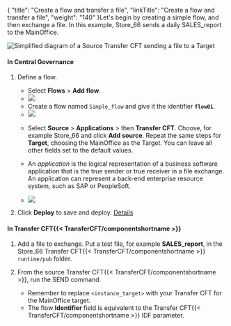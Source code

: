 {
    "title": "Create a flow and transfer a file",
    "linkTitle": "Create a flow and transfer a file",
    "weight": "140"
}Let's begin by creating a simple flow, and then exchange a file. In this example, Store\_66 sends a daily SALES\_report to the MainOffice.

![Simplified diagram of a Source Transfer CFT sending a file to a Target](/Images/TransferCFT/TransferCFT_Standard_w_cg.png)

#### In Central Governance

1. Define a flow.
    -   Select **Flows** > **Add flow**.
    -   ![](/Images/TransferCFT/flow01.png)

    <!-- -->

    -   Create a flow named `Simple_flow` and give it the identifier ****`flow01`****.
    -   ![](/Images/TransferCFT/flow02.png)

    <!-- -->

    -   Select **Source** > **Applications** > then **Transfer CFT**. Choose, for example Store\_66 and click **Add source**. Repeat the same steps for **Target**, choosing the MainOffice as the Target. You can leave all other fields set to the default values.

    -   An *application* is the logical representation of a business software application that is the true sender or true receiver in a file exchange. An application can represent a back-end enterprise resource system, such as SAP or PeopleSoft.

    -   ![](/Images/TransferCFT/flow03.png)
1. Click ******Deploy****** to save and deploy. [Details](../intro_cg_task_catalog/t_savedeployflow)

#### In Transfer CFT{{< TransferCFT/componentshortname  >}}

1. Add a file to exchange. Put a test file, for example ****SALES\_report****, in the Store\_66 Transfer CFT{{< TransferCFT/componentshortname >}}` runtime/pub` folder.
1. From the source Transfer CFT{{< TransferCFT/componentshortname >}}, run the SEND command.
    -   Remember to replace `<instance_target>` with your Transfer CFT for the MainOffice target.

    <!-- -->

    -   The flow ****Identifier**** field is equivalent to the Transfer CFT{{< TransferCFT/componentshortname >}} IDF parameter.
